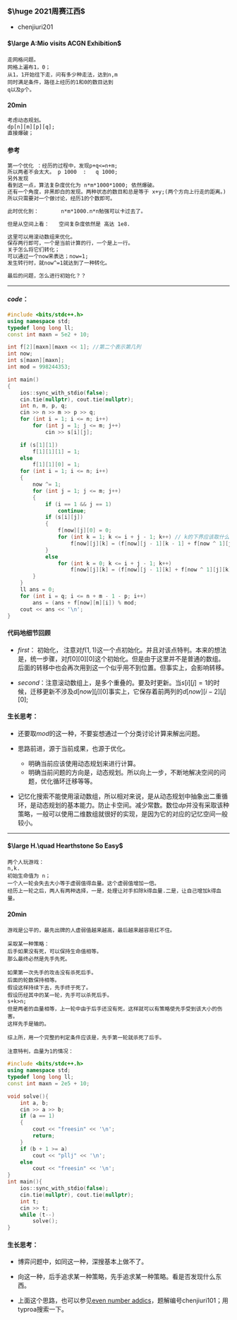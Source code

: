 ### $\huge 2021周赛江西$

- chenjiuri201

#### $\large A:Mio visits ACGN Exhibition$

```
走网格问题。
网格上遍布1，0；
从1，1开始往下走，问有多少种走法，达到n,m
同时满足条件，路径上经历的1和0的数目达到
q以及p个。
```

#### 20min

```txt
考虑动态规划。
dp[n][m][p][q];
直接爆破；
```

#### 参考

```txt
第一个优化 ：经历的过程中，发现p+q<=n+m;
所以两者不会太大。 p 1000  :   q 1000;
另外发现
看到这一点，算法复杂度优化为 n*m*1000*1000; 依然爆破。
还有一个角度，非黑即白的发现。两种状态的数目和总是等于 x+y;(两个方向上行走的距离。)
所以只需要对一个做讨论，经历1的个数即可。

此时优化到：       n*m*1000.n*n勉强可以卡过去了。

但是从空间上看：   空间复杂度依然是 高达 1e8.

这里可以用滚动数组来优化。
保存两行即可，一个是当前计算的行，一个是上一行。
关于怎么将它们转化；
可以通过一个now来表达；now=1;
发生转行时，就now^=1就达到了一种转化。

最后的问题，怎么进行初始化？？

```

-----

#### $code：$

```cpp
#include <bits/stdc++.h>
using namespace std;
typedef long long ll;
const int maxn = 5e2 + 10;

int f[2][maxn][maxn << 1]; //第二个表示第几列
int now;
int s[maxn][maxn];
int mod = 998244353;

int main()
{
    ios::sync_with_stdio(false);
    cin.tie(nullptr), cout.tie(nullptr);
    int n, m, p, q;
    cin >> n >> m >> p >> q;
    for (int i = 1; i <= n; i++)
        for (int j = 1; j <= m; j++)
            cin >> s[i][j];

    if (s[1][1])
        f[1][1][1] = 1;
    else
        f[1][1][0] = 1;
    for (int i = 1; i <= n; i++)
    {
        now ^= 1;
        for (int j = 1; j <= m; j++)
        {
            if (i == 1 && j == 1)
                continue;
            if (s[i][j])
            {
                f[now][j][0] = 0;
                for (int k = 1; k <= i + j - 1; k++) // k的下界应该取什么？
                    f[now][j][k] = (f[now][j - 1][k - 1] + f[now ^ 1][j][k - 1]) % mod;
            }
            else
                for (int k = 0; k <= i + j - 1; k++)
                    f[now][j][k] = (f[now][j - 1][k] + f[now ^ 1][j][k]) % mod;
        }
    }
    ll ans = 0;
    for (int i = q; i <= n + m - 1 - p; i++)
        ans = (ans + f[now][m][i]) % mod;
    cout << ans << '\n';
}
```

#### 代码地细节回顾

- $first：$ 初始化， 注意对$f(1,1)$这一个点初始化。并且对该点特判。本来的想法是，统一步骤，对$f[0][0][0]$这个初始化。但是由于这里并不是普通的数组。后面的转移中也会再次用到这一个似乎用不到位置。但事实上，会影响转移。

- $second：$注意滚动数组上，是多个重叠的。要及时更新。当$s[i][j]=1$的时候，迁移更新不涉及$d[now][j][0]$事实上，它保存着前两列的$d[now][i-2][j][0]$;

#### 生长思考：

- 还要取$mod$的这一种，不要妄想通过一个分类讨论计算来解出问题。
- 思路前进，源于当前成果，也源于优化。
  - 明确当前应该使用动态规划来进行计算。
  - 明确当前问题的方向是，动态规划。所以向上一步，不断地解决空间的问题，优化循环迁移等等。

- 记忆化搜索不能使用滚动数组，所以相对来说，是从动态规划中抽象出二重循环，是动态规划的基本能力。防止卡空间。减少常数。数位$dp$并没有采取该种策略，一般可以使用二维数组就很好的实现，是因为它的对应的记忆空间一般较小。



-----



#### $\large H.\quad Hearthstone So Easy$

```
两个人玩游戏：
n,k.
初始生命值为 n；
一个人一轮会失去大小等于虚弱值得血量。这个虚弱值增加一倍。
经历上一轮之后，两人有两种选择，一是，处理让对手扣除k得血量.二是，让自己增加k得血量。
```

#### 20min

```
游戏是公平的，最先出牌的人虚弱值越来越高，最后越来越容易扛不住。

采取某一种策略：
后手如果没有死，可以保持生命值相等。
那么最终必然是先手先死。

如果第一次先手的攻击没有杀死后手。
后面的轮数保持相等。
假设这样持续下去，先手终于死了。
假设历经其中的某一轮，先手可以杀死后手。
s+k>n;
但是两者的血量相等，上一轮中由于后手还没有死，这样就可以有策略使先手受到该大小的伤害。
这样先手是输的。

综上所，用一个完整的判定条件应该是，先手第一轮就杀死了后手。

注意特判，血量为1的情况：
```

```cpp
#include <bits/stdc++.h>
using namespace std;
typedef long long ll;
const int maxn = 2e5 + 10;

void solve(){
    int a, b;
    cin >> a >> b;
    if (a == 1)
    {
        cout << "freesin" << '\n';
        return;
    }
    if (b + 1 >= a)
        cout << "pllj" << '\n';
    else
        cout << "freesin" << '\n';
}
int main(){
    ios::sync_with_stdio(false);
    cin.tie(nullptr), cout.tie(nullptr);
    int t;
    cin >> t;
    while (t--)
        solve();
}
```

#### 生长思考：

- 博弈问题中，如同这一种，深搜基本上做不了。
- 向这一种，后手追求某一种策略，先手追求某一种策略。看是否发现什么东西。

- 上面这个思路，也可以参见[even number addics](https://codeforces.com/problemset/problem/1738/C)，题解编号chenjiuri101；用typroa搜索一下。

